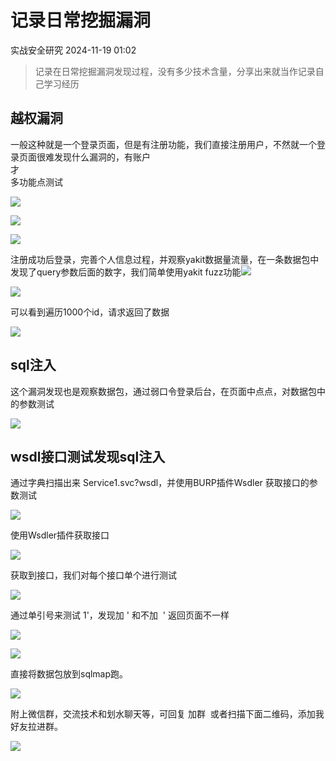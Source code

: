 #  记录日常挖掘漏洞   
 实战安全研究   2024-11-19 01:02  
  
> 记录在日常挖掘漏洞发现过程，没有多少技术含量，分享出来就当作记录自己学习经历  
  
## 越权漏洞  
  
一般这种就是一个登录页面，但是有注册功能，我们直接注册用户，不然就一个登录页面很难发现什么漏洞的，有账户  
才  
多功能点测试  
  
![](https://mmbiz.qpic.cn/sz_mmbiz_png/vOGOib9z4Wz7MIGicInJgySA74JBahDDvP8gEfJvm6NhIW2rboqYpiaRVKEz0QrcQdAqBHFX9OjwM2wV1w1UD6Y3w/640?wx_fmt=png&from=appmsg "")  
  
![](https://mmbiz.qpic.cn/sz_mmbiz_png/vOGOib9z4Wz7MIGicInJgySA74JBahDDvPRpGk8oSJHjPQTLg5XZmmRPNZ6Oq3rlZUicVCUxDd53jNyNlt517PkicA/640?wx_fmt=png&from=appmsg "")  
  
![](https://mmbiz.qpic.cn/sz_mmbiz_png/vOGOib9z4Wz7MIGicInJgySA74JBahDDvPe8kGw0EG77B5FnuQ5o7ajazHVETJxDJFSSGf02bicxbpfTaW3uPL02Q/640?wx_fmt=png&from=appmsg "")  
  
注册成功后登录，完善个人信息过程，并观察yakit数据量流量，在一条数据包中发现了query参数后面的数字，我们简单使用yakit fuzz功能![](https://mmbiz.qpic.cn/sz_mmbiz_png/vOGOib9z4Wz7MIGicInJgySA74JBahDDvPM4KOwPnlEdyIc7LFPlqJWRVBaqQQta3fzOXp1orwwzlMRmu0UzIicUg/640?wx_fmt=png&from=appmsg "")  
  
  
![](https://mmbiz.qpic.cn/sz_mmbiz_png/vOGOib9z4Wz7MIGicInJgySA74JBahDDvPVMgUv7qmPPWfJhUyNkEo24pibLhorr4ljTibV4d8L3h4VKWClBI3GibYw/640?wx_fmt=png&from=appmsg "")  
  
可以看到遍历1000个id，请求返回了数据  
  
![](https://mmbiz.qpic.cn/sz_mmbiz_png/vOGOib9z4Wz7MIGicInJgySA74JBahDDvPibJ5qTMxRU0y6jVBP8PSXknwpLa8LquKcQ0cw5O0ib3IviaR60392f3pw/640?wx_fmt=png&from=appmsg "")  
## sql注入  
  
这个漏洞发现也是观察数据包，通过弱口令登录后台，在页面中点点，对数据包中的参数测试  
  
![](https://mmbiz.qpic.cn/sz_mmbiz_png/vOGOib9z4Wz7MIGicInJgySA74JBahDDvPQu9QicsiaakkHsGxFEg9Ipt08dUUKbl1IqwJI6mdm9tnJy1xqVq8xhSw/640?wx_fmt=png&from=appmsg "")  
## wsdl接口测试发现sql注入  
  
通过字典扫描出来 Service1.svc?wsdl，并使用BURP插件Wsdler 获取接口的参数测试  
  
![](https://mmbiz.qpic.cn/sz_mmbiz_png/vOGOib9z4Wz7MIGicInJgySA74JBahDDvPiaeWk6u6JMUJMywxib19xO8bEttOBIg9MaJqvjoicHClNshaVArjGv7tg/640?wx_fmt=png&from=appmsg "")  
  
使用Wsdler插件获取接口  
  
![](https://mmbiz.qpic.cn/sz_mmbiz_png/vOGOib9z4Wz7MIGicInJgySA74JBahDDvPcAv1z1ryA5icCYQTy1PQ7yNqGu6xRwF8otgSz6VjdSuaKJrPzIPJnvA/640?wx_fmt=png&from=appmsg "")  
  
获取到接口，我们对每个接口单个进行测试  
  
![](https://mmbiz.qpic.cn/sz_mmbiz_png/vOGOib9z4Wz7MIGicInJgySA74JBahDDvPiaic9cbYkrcadNZKSrhHsPxGRswGr6mKliatGg5cjYAicQkIEZciaehpKgw/640?wx_fmt=png&from=appmsg "")  
  
通过单引号来测试 1'，发现加 ' 和不加  ' 返回页面不一样  
  
![](https://mmbiz.qpic.cn/sz_mmbiz_png/vOGOib9z4Wz7MIGicInJgySA74JBahDDvPoZBAlhKwD0JOXfkichg7LMmSw8Bv8NoDcSibUMQg7vYK6cFFmYLQzdPg/640?wx_fmt=png&from=appmsg "")  
  
![](https://mmbiz.qpic.cn/sz_mmbiz_png/vOGOib9z4Wz7MIGicInJgySA74JBahDDvPSWzyRzibYBW7n9wDsSaZ726icjfubsOVQkRqMiac7IpUXzibdy4VDFRmFA/640?wx_fmt=png&from=appmsg "")  
  
直接将数据包放到sqlmap跑。  
  
![](https://mmbiz.qpic.cn/sz_mmbiz_png/vOGOib9z4Wz7MIGicInJgySA74JBahDDvPRpia9Iv5pZXlJYF8TWOia31hR1J2IW5dBceceVqSJia88W697IaatlKyg/640?wx_fmt=png&from=appmsg "")  
  
  
附上微信群，交流技术和划水聊天等，可回复 加群  或者扫描下面二维码，添加我好友拉进群。  
  
![](https://mmbiz.qpic.cn/sz_mmbiz_jpg/vOGOib9z4Wz6AFk7e7MxpFibX5XlQNPicd50DlW0g9xdzpQm1Vf8fVYyEDbzGaomiaIT5ya2Ntafia8Vwr2WpImciafg/640?wx_fmt=other&from=appmsg&tp=webp&wxfrom=5&wx_lazy=1&wx_co=1 "")  
  
  
  
